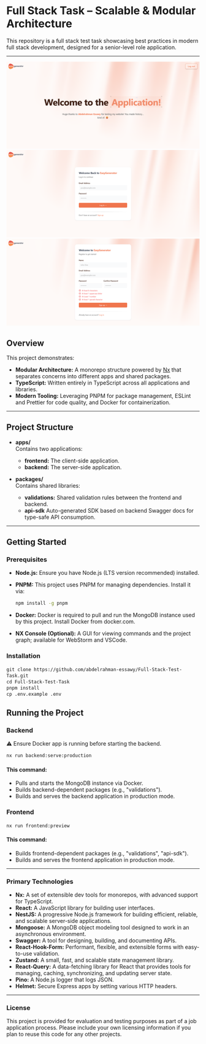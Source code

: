 # Full Stack Task – Scalable & Modular Architecture

This repository is a full stack test task showcasing best practices in modern full stack development, designed for a senior-level role application.

---

![Home](assests/1.png)
![Login](assests/2.png)
![Signup](assests/3.png)

## Overview

This project demonstrates:
- **Modular Architecture:** A monorepo structure powered by [Nx](https://nx.dev) that separates concerns into different apps and shared packages.
- **TypeScript:** Written entirely in TypeScript across all applications and libraries.
- **Modern Tooling:** Leveraging PNPM for package management, ESLint and Prettier for code quality, and Docker for containerization.

---

## Project Structure

- **apps/**  
  Contains two applications:
    - **frontend:** The client-side application.
    - **backend:** The server-side application.

- **packages/**  
  Contains shared libraries:
    - **validations:** Shared validation rules between the frontend and backend.
    - **api-sdk**  Auto-generated SDK based on backend Swagger docs for type-safe API consumption.
---

## Getting Started

### Prerequisites

- **Node.js:** Ensure you have Node.js (LTS version recommended) installed.
- **PNPM:** This project uses PNPM for managing dependencies. Install it via:

  ```bash
  npm install -g pnpm
- **Docker:** Docker is required to pull and run the MongoDB instance used by this project. Install Docker from docker.com.
- **NX Console (Optional):** A GUI for viewing commands and the project graph; available for WebStorm and VSCode.

### Installation
```
git clone https://github.com/abdelrahman-essawy/Full-Stack-Test-Task.git
cd Full-Stack-Test-Task
pnpm install
cp .env.example .env
```

## Running the Project

### Backend
⚠️ Ensure Docker app is running before starting the backend.

```bash
nx run backend:serve:production
```
#### This command:
- Pulls and starts the MongoDB instance via Docker.
- Builds backend-dependent packages (e.g., "validations").
- Builds and serves the backend application in production mode.

### Frontend
```bash
nx run frontend:preview
```
#### This command:
- Builds frontend-dependent packages (e.g., "validations", "api-sdk").
- Builds and serves the frontend application in production mode.

---

### Primary Technologies
- **Nx:** A set of extensible dev tools for monorepos, with advanced support for TypeScript.
- **React:** A JavaScript library for building user interfaces.
- **NestJS:** A progressive Node.js framework for building efficient, reliable, and scalable server-side applications.
- **Mongoose:** A MongoDB object modeling tool designed to work in an asynchronous environment.
- **Swagger:** A tool for designing, building, and documenting APIs.
- **React-Hook-Form:** Performant, flexible, and extensible forms with easy-to-use validation.
- **Zustand:** A small, fast, and scalable state management library.
- **React-Query:** A data-fetching library for React that provides tools for managing, caching, synchronizing, and updating server state.
- **Pino:** A Node.js logger that logs JSON.
- **Helmet:** Secure Express apps by setting various HTTP headers.

---

### License

This project is provided for evaluation and testing purposes as part of a job application process. Please include your own licensing information if you plan to reuse this code for any other projects.
